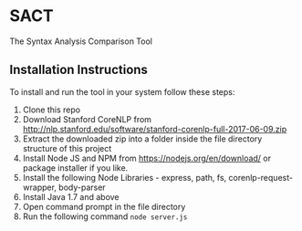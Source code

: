 # SACT
  The Syntax Analysis Comparison Tool

## Installation Instructions

To install and run the tool in your system follow these steps:
1. Clone this repo
2. Download Stanford CoreNLP from http://nlp.stanford.edu/software/stanford-corenlp-full-2017-06-09.zip
3. Extract the downloaded zip into a folder inside the file directory structure of this project
4. Install Node JS and NPM from https://nodejs.org/en/download/ or package installer if you like.
5. Install the following Node Libraries - express, path, fs, corenlp-request-wrapper, body-parser
6. Install Java 1.7 and above
7. Open command prompt in the file directory
8. Run the following command `node server.js`
